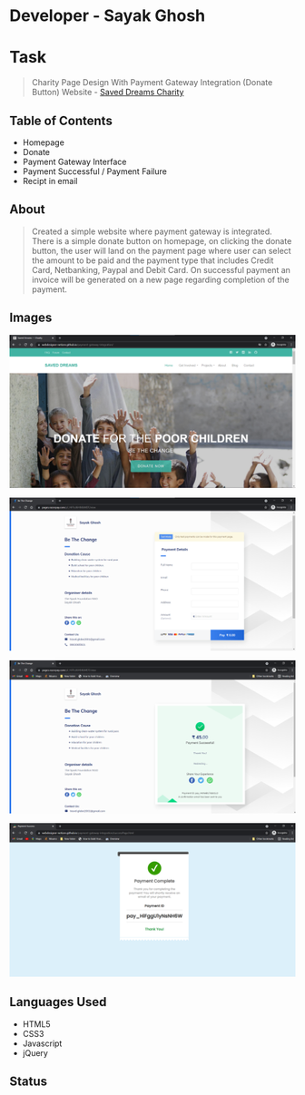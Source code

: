 # Developer - Sayak Ghosh

<h1>Task</h1>

> Charity Page Design With Payment Gateway Integration (Donate Button)
> Website - [Saved Dreams Charity](https://webdesigner-netizen.github.io/payment-gateway-integration/ "Saved Dreams Charity")

<h2>Table of Contents</h2>

* Homepage
* Donate
* Payment Gateway Interface
* Payment Successful / Payment Failure
* Recipt in email 

<h2>About</h2>

> Created a simple website where payment gateway is integrated. There is a simple donate button on homepage, on clicking the donate button, the user will land on the payment page where user can select the amount to be paid and the payment type that includes Credit Card, Netbanking, Paypal and Debit Card. On successful payment an invoice will be generated on a new page regarding completion of the payment.

<h2>Images</h2>

![HomePage of Website](imgs/HomePage.png)

![Donation Page](imgs/Donation.png)

![Payment Success](imgs/Payment.png)

![Payment Success Redirect](imgs/PaymentSuccess.png)


<h2>Languages Used</h2>

* HTML5
* CSS3
* Javascript
* jQuery

<h2>Status</h2>

